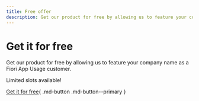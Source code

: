 ```yaml
---
title: Free offer
description: Get our product for free by allowing us to feature your company name as a Fiori App Usage customer. Limited slots available!
---
```

# Get it for free

Get our product for free by allowing us to feature your company name as a Fiori App Usage customer. 

Limited slots available!

[Get it for free](../contact.md){ .md-button .md-button--primary }

